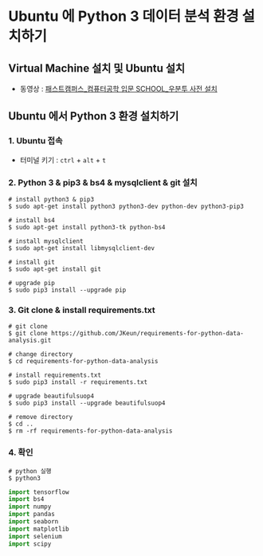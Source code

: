 # Ubuntu 에 Python 3 데이터 분석 환경 설치하기

## Virtual Machine 설치 및 Ubuntu 설치

- 동영상 : [패스트캠퍼스_컴퓨터공학 입문 SCHOOL_우분투 사전 설치](https://www.youtube.com/watch?v=Qd78TDLMxFU&feature=youtu.be)

## Ubuntu 에서 Python 3 환경 설치하기

### 1. Ubuntu 접속
- 터미널 키기 : `ctrl` + `alt` + `t` 

### 2. Python 3 & pip3 & bs4 & mysqlclient & git 설치
```
# install python3 & pip3
$ sudo apt-get install python3 python3-dev python-dev python3-pip3

# install bs4
$ sudo apt-get install python3-tk python-bs4

# install mysqlclient
$ sudo apt-get install libmysqlclient-dev 

# install git
$ sudo apt-get install git

# upgrade pip
$ sudo pip3 install --upgrade pip
```

### 3. Git clone & install requirements.txt
```
# git clone
$ git clone https://github.com/JKeun/requirements-for-python-data-analysis.git

# change directory
$ cd requirements-for-python-data-analysis

# install requirements.txt
$ sudo pip3 install -r requirements.txt

# upgrade beautifulsuop4
$ sudo pip3 install --upgrade beautifulsuop4

# remove directory
$ cd ..
$ rm -rf requirements-for-python-data-analysis
```

### 4. 확인
```
# python 실행
$ python3
```

```Python
import tensorflow
import bs4
import numpy
import pandas
import seaborn
import matplotlib
import selenium
import scipy
```
